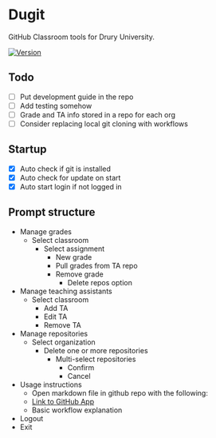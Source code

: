 # Dugit

GitHub Classroom tools for Drury University.

[![Version](https://img.shields.io/npm/v/dugit.svg)](https://npmjs.org/package/dugit)

## Todo

- [ ] Put development guide in the repo
- [ ] Add testing somehow
- [ ] Grade and TA info stored in a repo for each org
- [ ] Consider replacing local git cloning with workflows

## Startup

- [x] Auto check if git is installed
- [x] Auto check for update on start
- [x] Auto start login if not logged in

## Prompt structure

- Manage grades
    - Select classroom
        - Select assignment
            - New grade
            - Pull grades from TA repo
            - Remove grade
                - Delete repos option
- Manage teaching assistants
    - Select classroom
        - Add TA
        - Edit TA
        - Remove TA
- Manage repositories
    - Select organization
        - Delete one or more repositories
            - Multi-select repositories
                - Confirm
                - Cancel
- Usage instructions
    - Open markdown file in github repo with the following:
    - [Link to GitHub App](https://github.com/apps/dugit-app/installations/select_target)
    - Basic workflow explanation
- Logout
- Exit
